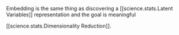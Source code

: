 

Embedding is the same thing as discovering a [[science.stats.Latent Variables]] representation and the goal is meaningful

[[science.stats.Dimensionality Reduction]].
